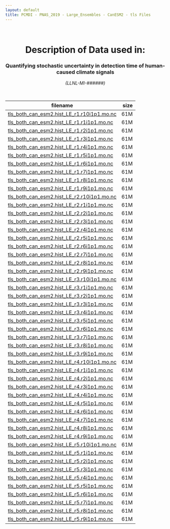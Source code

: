 ```yaml
---
layout: default
title: PCMDI - PNAS_2019 - Large_Ensembles - CanESM2 - tls Files
---
```


<br>
<center>
    <p>
        <h1>Description of Data used in:</h1>
        <h3>Quantifying stochastic uncertainty in detection time of human-caused climate signals</h3>
    </p>
    <p><em>(LLNL-MI-######)</em></p>
</center>
<br>

filename | size
   ---   | ---:
[tls_both_can_esm2.hist_LE_r1.r10i1p1.mo.nc]({{site.baseurl}}/climate-data/PNAS_2019/Large_Ensembles/CanESM2/tls/tls_both_can_esm2.hist_LE_r1.r10i1p1.mo.nc) | 61M
[tls_both_can_esm2.hist_LE_r1.r1i1p1.mo.nc]({{site.baseurl}}/climate-data/PNAS_2019/Large_Ensembles/CanESM2/tls/tls_both_can_esm2.hist_LE_r1.r1i1p1.mo.nc) | 61M
[tls_both_can_esm2.hist_LE_r1.r2i1p1.mo.nc]({{site.baseurl}}/climate-data/PNAS_2019/Large_Ensembles/CanESM2/tls/tls_both_can_esm2.hist_LE_r1.r2i1p1.mo.nc) | 61M
[tls_both_can_esm2.hist_LE_r1.r3i1p1.mo.nc]({{site.baseurl}}/climate-data/PNAS_2019/Large_Ensembles/CanESM2/tls/tls_both_can_esm2.hist_LE_r1.r3i1p1.mo.nc) | 61M
[tls_both_can_esm2.hist_LE_r1.r4i1p1.mo.nc]({{site.baseurl}}/climate-data/PNAS_2019/Large_Ensembles/CanESM2/tls/tls_both_can_esm2.hist_LE_r1.r4i1p1.mo.nc) | 61M
[tls_both_can_esm2.hist_LE_r1.r5i1p1.mo.nc]({{site.baseurl}}/climate-data/PNAS_2019/Large_Ensembles/CanESM2/tls/tls_both_can_esm2.hist_LE_r1.r5i1p1.mo.nc) | 61M
[tls_both_can_esm2.hist_LE_r1.r6i1p1.mo.nc]({{site.baseurl}}/climate-data/PNAS_2019/Large_Ensembles/CanESM2/tls/tls_both_can_esm2.hist_LE_r1.r6i1p1.mo.nc) | 61M
[tls_both_can_esm2.hist_LE_r1.r7i1p1.mo.nc]({{site.baseurl}}/climate-data/PNAS_2019/Large_Ensembles/CanESM2/tls/tls_both_can_esm2.hist_LE_r1.r7i1p1.mo.nc) | 61M
[tls_both_can_esm2.hist_LE_r1.r8i1p1.mo.nc]({{site.baseurl}}/climate-data/PNAS_2019/Large_Ensembles/CanESM2/tls/tls_both_can_esm2.hist_LE_r1.r8i1p1.mo.nc) | 61M
[tls_both_can_esm2.hist_LE_r1.r9i1p1.mo.nc]({{site.baseurl}}/climate-data/PNAS_2019/Large_Ensembles/CanESM2/tls/tls_both_can_esm2.hist_LE_r1.r9i1p1.mo.nc) | 61M
[tls_both_can_esm2.hist_LE_r2.r10i1p1.mo.nc]({{site.baseurl}}/climate-data/PNAS_2019/Large_Ensembles/CanESM2/tls/tls_both_can_esm2.hist_LE_r2.r10i1p1.mo.nc) | 61M
[tls_both_can_esm2.hist_LE_r2.r1i1p1.mo.nc]({{site.baseurl}}/climate-data/PNAS_2019/Large_Ensembles/CanESM2/tls/tls_both_can_esm2.hist_LE_r2.r1i1p1.mo.nc) | 61M
[tls_both_can_esm2.hist_LE_r2.r2i1p1.mo.nc]({{site.baseurl}}/climate-data/PNAS_2019/Large_Ensembles/CanESM2/tls/tls_both_can_esm2.hist_LE_r2.r2i1p1.mo.nc) | 61M
[tls_both_can_esm2.hist_LE_r2.r3i1p1.mo.nc]({{site.baseurl}}/climate-data/PNAS_2019/Large_Ensembles/CanESM2/tls/tls_both_can_esm2.hist_LE_r2.r3i1p1.mo.nc) | 61M
[tls_both_can_esm2.hist_LE_r2.r4i1p1.mo.nc]({{site.baseurl}}/climate-data/PNAS_2019/Large_Ensembles/CanESM2/tls/tls_both_can_esm2.hist_LE_r2.r4i1p1.mo.nc) | 61M
[tls_both_can_esm2.hist_LE_r2.r5i1p1.mo.nc]({{site.baseurl}}/climate-data/PNAS_2019/Large_Ensembles/CanESM2/tls/tls_both_can_esm2.hist_LE_r2.r5i1p1.mo.nc) | 61M
[tls_both_can_esm2.hist_LE_r2.r6i1p1.mo.nc]({{site.baseurl}}/climate-data/PNAS_2019/Large_Ensembles/CanESM2/tls/tls_both_can_esm2.hist_LE_r2.r6i1p1.mo.nc) | 61M
[tls_both_can_esm2.hist_LE_r2.r7i1p1.mo.nc]({{site.baseurl}}/climate-data/PNAS_2019/Large_Ensembles/CanESM2/tls/tls_both_can_esm2.hist_LE_r2.r7i1p1.mo.nc) | 61M
[tls_both_can_esm2.hist_LE_r2.r8i1p1.mo.nc]({{site.baseurl}}/climate-data/PNAS_2019/Large_Ensembles/CanESM2/tls/tls_both_can_esm2.hist_LE_r2.r8i1p1.mo.nc) | 61M
[tls_both_can_esm2.hist_LE_r2.r9i1p1.mo.nc]({{site.baseurl}}/climate-data/PNAS_2019/Large_Ensembles/CanESM2/tls/tls_both_can_esm2.hist_LE_r2.r9i1p1.mo.nc) | 61M
[tls_both_can_esm2.hist_LE_r3.r10i1p1.mo.nc]({{site.baseurl}}/climate-data/PNAS_2019/Large_Ensembles/CanESM2/tls/tls_both_can_esm2.hist_LE_r3.r10i1p1.mo.nc) | 61M
[tls_both_can_esm2.hist_LE_r3.r1i1p1.mo.nc]({{site.baseurl}}/climate-data/PNAS_2019/Large_Ensembles/CanESM2/tls/tls_both_can_esm2.hist_LE_r3.r1i1p1.mo.nc) | 61M
[tls_both_can_esm2.hist_LE_r3.r2i1p1.mo.nc]({{site.baseurl}}/climate-data/PNAS_2019/Large_Ensembles/CanESM2/tls/tls_both_can_esm2.hist_LE_r3.r2i1p1.mo.nc) | 61M
[tls_both_can_esm2.hist_LE_r3.r3i1p1.mo.nc]({{site.baseurl}}/climate-data/PNAS_2019/Large_Ensembles/CanESM2/tls/tls_both_can_esm2.hist_LE_r3.r3i1p1.mo.nc) | 61M
[tls_both_can_esm2.hist_LE_r3.r4i1p1.mo.nc]({{site.baseurl}}/climate-data/PNAS_2019/Large_Ensembles/CanESM2/tls/tls_both_can_esm2.hist_LE_r3.r4i1p1.mo.nc) | 61M
[tls_both_can_esm2.hist_LE_r3.r5i1p1.mo.nc]({{site.baseurl}}/climate-data/PNAS_2019/Large_Ensembles/CanESM2/tls/tls_both_can_esm2.hist_LE_r3.r5i1p1.mo.nc) | 61M
[tls_both_can_esm2.hist_LE_r3.r6i1p1.mo.nc]({{site.baseurl}}/climate-data/PNAS_2019/Large_Ensembles/CanESM2/tls/tls_both_can_esm2.hist_LE_r3.r6i1p1.mo.nc) | 61M
[tls_both_can_esm2.hist_LE_r3.r7i1p1.mo.nc]({{site.baseurl}}/climate-data/PNAS_2019/Large_Ensembles/CanESM2/tls/tls_both_can_esm2.hist_LE_r3.r7i1p1.mo.nc) | 61M
[tls_both_can_esm2.hist_LE_r3.r8i1p1.mo.nc]({{site.baseurl}}/climate-data/PNAS_2019/Large_Ensembles/CanESM2/tls/tls_both_can_esm2.hist_LE_r3.r8i1p1.mo.nc) | 61M
[tls_both_can_esm2.hist_LE_r3.r9i1p1.mo.nc]({{site.baseurl}}/climate-data/PNAS_2019/Large_Ensembles/CanESM2/tls/tls_both_can_esm2.hist_LE_r3.r9i1p1.mo.nc) | 61M
[tls_both_can_esm2.hist_LE_r4.r10i1p1.mo.nc]({{site.baseurl}}/climate-data/PNAS_2019/Large_Ensembles/CanESM2/tls/tls_both_can_esm2.hist_LE_r4.r10i1p1.mo.nc) | 61M
[tls_both_can_esm2.hist_LE_r4.r1i1p1.mo.nc]({{site.baseurl}}/climate-data/PNAS_2019/Large_Ensembles/CanESM2/tls/tls_both_can_esm2.hist_LE_r4.r1i1p1.mo.nc) | 61M
[tls_both_can_esm2.hist_LE_r4.r2i1p1.mo.nc]({{site.baseurl}}/climate-data/PNAS_2019/Large_Ensembles/CanESM2/tls/tls_both_can_esm2.hist_LE_r4.r2i1p1.mo.nc) | 61M
[tls_both_can_esm2.hist_LE_r4.r3i1p1.mo.nc]({{site.baseurl}}/climate-data/PNAS_2019/Large_Ensembles/CanESM2/tls/tls_both_can_esm2.hist_LE_r4.r3i1p1.mo.nc) | 61M
[tls_both_can_esm2.hist_LE_r4.r4i1p1.mo.nc]({{site.baseurl}}/climate-data/PNAS_2019/Large_Ensembles/CanESM2/tls/tls_both_can_esm2.hist_LE_r4.r4i1p1.mo.nc) | 61M
[tls_both_can_esm2.hist_LE_r4.r5i1p1.mo.nc]({{site.baseurl}}/climate-data/PNAS_2019/Large_Ensembles/CanESM2/tls/tls_both_can_esm2.hist_LE_r4.r5i1p1.mo.nc) | 61M
[tls_both_can_esm2.hist_LE_r4.r6i1p1.mo.nc]({{site.baseurl}}/climate-data/PNAS_2019/Large_Ensembles/CanESM2/tls/tls_both_can_esm2.hist_LE_r4.r6i1p1.mo.nc) | 61M
[tls_both_can_esm2.hist_LE_r4.r7i1p1.mo.nc]({{site.baseurl}}/climate-data/PNAS_2019/Large_Ensembles/CanESM2/tls/tls_both_can_esm2.hist_LE_r4.r7i1p1.mo.nc) | 61M
[tls_both_can_esm2.hist_LE_r4.r8i1p1.mo.nc]({{site.baseurl}}/climate-data/PNAS_2019/Large_Ensembles/CanESM2/tls/tls_both_can_esm2.hist_LE_r4.r8i1p1.mo.nc) | 61M
[tls_both_can_esm2.hist_LE_r4.r9i1p1.mo.nc]({{site.baseurl}}/climate-data/PNAS_2019/Large_Ensembles/CanESM2/tls/tls_both_can_esm2.hist_LE_r4.r9i1p1.mo.nc) | 61M
[tls_both_can_esm2.hist_LE_r5.r10i1p1.mo.nc]({{site.baseurl}}/climate-data/PNAS_2019/Large_Ensembles/CanESM2/tls/tls_both_can_esm2.hist_LE_r5.r10i1p1.mo.nc) | 61M
[tls_both_can_esm2.hist_LE_r5.r1i1p1.mo.nc]({{site.baseurl}}/climate-data/PNAS_2019/Large_Ensembles/CanESM2/tls/tls_both_can_esm2.hist_LE_r5.r1i1p1.mo.nc) | 61M
[tls_both_can_esm2.hist_LE_r5.r2i1p1.mo.nc]({{site.baseurl}}/climate-data/PNAS_2019/Large_Ensembles/CanESM2/tls/tls_both_can_esm2.hist_LE_r5.r2i1p1.mo.nc) | 61M
[tls_both_can_esm2.hist_LE_r5.r3i1p1.mo.nc]({{site.baseurl}}/climate-data/PNAS_2019/Large_Ensembles/CanESM2/tls/tls_both_can_esm2.hist_LE_r5.r3i1p1.mo.nc) | 61M
[tls_both_can_esm2.hist_LE_r5.r4i1p1.mo.nc]({{site.baseurl}}/climate-data/PNAS_2019/Large_Ensembles/CanESM2/tls/tls_both_can_esm2.hist_LE_r5.r4i1p1.mo.nc) | 61M
[tls_both_can_esm2.hist_LE_r5.r5i1p1.mo.nc]({{site.baseurl}}/climate-data/PNAS_2019/Large_Ensembles/CanESM2/tls/tls_both_can_esm2.hist_LE_r5.r5i1p1.mo.nc) | 61M
[tls_both_can_esm2.hist_LE_r5.r6i1p1.mo.nc]({{site.baseurl}}/climate-data/PNAS_2019/Large_Ensembles/CanESM2/tls/tls_both_can_esm2.hist_LE_r5.r6i1p1.mo.nc) | 61M
[tls_both_can_esm2.hist_LE_r5.r7i1p1.mo.nc]({{site.baseurl}}/climate-data/PNAS_2019/Large_Ensembles/CanESM2/tls/tls_both_can_esm2.hist_LE_r5.r7i1p1.mo.nc) | 61M
[tls_both_can_esm2.hist_LE_r5.r8i1p1.mo.nc]({{site.baseurl}}/climate-data/PNAS_2019/Large_Ensembles/CanESM2/tls/tls_both_can_esm2.hist_LE_r5.r8i1p1.mo.nc) | 61M
[tls_both_can_esm2.hist_LE_r5.r9i1p1.mo.nc]({{site.baseurl}}/climate-data/PNAS_2019/Large_Ensembles/CanESM2/tls/tls_both_can_esm2.hist_LE_r5.r9i1p1.mo.nc) | 61M